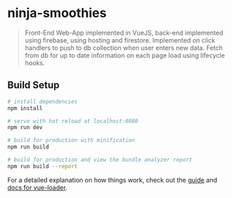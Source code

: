 # ninja-smoothies

> Front-End Web-App implemented in VueJS, back-end implemented using firebase, using hosting and firestore. Implemented on click handlers to push to db collection when user enters new data. Fetch from db for up to date information on each page load using lifecycle hooks.

## Build Setup

``` bash
# install dependencies
npm install

# serve with hot reload at localhost:8080
npm run dev

# build for production with minification
npm run build

# build for production and view the bundle analyzer report
npm run build --report
```

For a detailed explanation on how things work, check out the [guide](http://vuejs-templates.github.io/webpack/) and [docs for vue-loader](http://vuejs.github.io/vue-loader).
